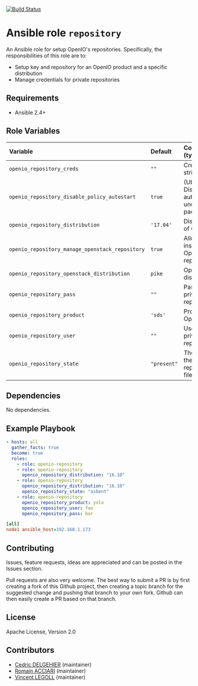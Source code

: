 [![Build Status](https://travis-ci.org/open-io/ansible-role-openio-repository.svg?branch=master)](https://travis-ci.org/open-io/ansible-role-openio-repository)
# Ansible role `repository`

An Ansible role for setup OpenIO's repositories. Specifically, the responsibilities of this role are to:

- Setup key and repository for an OpenIO product and a specific distribution
- Manage credentials for private repositories

## Requirements

- Ansible 2.4+

## Role Variables


| Variable   | Default | Comments (type)  |
| :---       | :---    | :---             |
| `openio_repository_creds` | `""` | Credentials string |
| `openio_repository_disable_policy_autostart` | `true` | (Ubuntu) Disable the autostart of unconfigured packages |
| `openio_repository_distribution` | `'17.04'` | Distribution of OpenIO |
| `openio_repository_manage_openstack_repository` | `true` | Allow the installation of Openstack's repository |
| `openio_repository_openstack_distribution` | `pike` | Openstack's distribution |
| `openio_repository_pass` | `""` | Password for private repository |
| `openio_repository_product` | `'sds'` | Product of OpenIO |
| `openio_repository_user` | `""` | User for private repository |
| `openio_repository_state` | `"present"` | The state of the repository file |

## Dependencies

No dependencies.

## Example Playbook

```yaml
- hosts: all
  gather_facts: true
  become: true
  roles:
    - role: openio-repository
    - role: openio-repository
      openio_repository_distribution: "16.10"
    - role: openio-repository
      openio_repository_distribution: "16.10"
      openio_repository_state: "asbent"
    - role: openio-repository
      openio_repository_product: yolo
      openio_repository_user: foo
      openio_repository_pass: bar

```


```ini
[all]
node1 ansible_host=192.168.1.173
```

## Contributing

Issues, feature requests, ideas are appreciated and can be posted in the Issues section.

Pull requests are also very welcome.
The best way to submit a PR is by first creating a fork of this Github project, then creating a topic branch for the suggested change and pushing that branch to your own fork.
Github can then easily create a PR based on that branch.

## License

Apache License, Version 2.0

## Contributors

- [Cedric DELGEHIER](https://github.com/cdelgehier/) (maintainer)
- [Romain ACCIARI](https://github.com/racciari) (maintainer)
- [Vincent LEGOLL](https://github.com/vincent-legoll) (maintainer)
